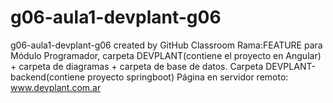 # g06-aula1-devplant-g06
g06-aula1-devplant-g06 created by GitHub Classroom
Rama:FEATURE para Módulo Programador, carpeta DEVPLANT(contiene el proyecto en Angular) + carpeta de diagramas + carpeta de base de datos.
Carpeta DEVPLANT-backend(contiene proyecto springboot) 
Página en servidor remoto: www.devplant.com.ar
